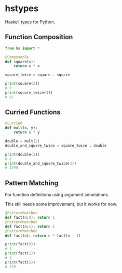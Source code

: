 hstypes
=======

Haskell types for Python.

## Function Composition

```python
from hs import *

@Composable
def square(x):
    return x * x

square_twice = square . square

print(square(3))
# 9
print(square_twice(3))
# 81
```

## Curried Functions

```python
@Curried
def mult(x, y):
    return x * y

double = mult(2)
double_and_square_twice = square_twice . double

print(double(3))
# 6
print(double_and_square_twice(3))
# 1296
```

## Pattern Matching

For function definitions using argument annotations.

This still needs some improvement, but it works for now.

```python
@PatternMatched
def fact(n:0): return 1
@PatternMatched
def fact(n:1): return 1
@PatternMatched
def fact(n): return n * fact(n - 1)

print(fact(0))
# 1
print(fact(1))
# 1
print(fact(5))
# 120
```
